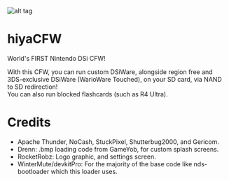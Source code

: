 ![alt tag](https://github.com/RocketRobz/hiyaCFW/blob/master/logo/logo.png)
# hiyaCFW
World's FIRST Nintendo DSi CFW!

With this CFW, you can run custom DSiWare, alongside region free and 3DS-exclusive DSiWare (WarioWare Touched), on your SD card, via NAND to SD redirection!    
You can also run blocked flashcards (such as R4 Ultra).

# Credits
- Apache Thunder, NoCash, StuckPixel, Shutterbug2000, and Gericom.
- Drenn: .bmp loading code from GameYob, for custom splash screens.
- RocketRobz: Logo graphic, and settings screen.
- WinterMute/devkitPro: For the majority of the base code like nds-bootloader which this loader uses.
